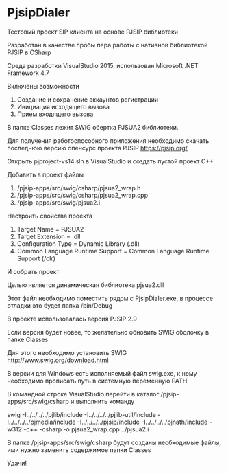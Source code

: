 # PjsipDialer
Тестовый проект SIP клиента на основе PJSIP библиотеки

Разработан в качестве пробы пера работы с нативной библиотекой PJSIP в СSharp

Среда разработки VisualStudio 2015, использован Microsoft .NET Framework 4.7

Включены возможности
1. Создание и сохранение аккаунтов регистрации
2. Инициация исходящего вызова
3. Прием входящего вызова

В папке Classes лежит SWIG обертка PJSUA2 библиотеки.

Для получения работоспособного приложения необходимо скачать последнюю версию опенсурс проекта PJSIP https://pjsip.org/

Открыть pjproject-vs14.sln в VisualStudio и создать пустой проект C++

Добавить в проект файлы 
1. /pjsip-apps/src/swig/csharp/pjsua2_wrap.h
2. /pjsip-apps/src/swig/csharp/pjsua2_wrap.cpp
3. /pjsip-apps/src/swig/pjsua2.i

Настроить свойства проекта
1. Target Name = PJSUA2
2. Target Extension = .dll
3. Configuration Type = Dynamic Library (.dll)
4. Common Language Runtime Support = Common Language Runtime Support (/clr)

И собрать проект

Целью является динамическая библиотека pjsua2.dll

Этот файл необходимо поместить рядом с PjsipDialer.exe, в процессе отладки это будет папка /bin/Debug

В проекте использовалась версия PJSIP 2.9

Если версия будет новее, то желательно обновить SWIG оболочку в папке Classes

Для этого необходимо установить SWIG http://www.swig.org/download.html

В версии для Windows есть исполняемый файл swig.exe, к нему необходимо прописать путь в системную переменную PATH

В командной строке VisualStudio перейти в каталог /pjsip-apps/src/swig/csharp и выполнить команду

swig -I../../../../pjlib/include -I../../../../pjlib-util/include -I../../../../pjmedia/include -I../../../../pjsip/include -I../../../../pjnath/include -w312 -c++ -csharp -o pjsua2_wrap.cpp ../pjsua2.i

В папке /pjsip-apps/src/swig/csharp будут созданы необходимые файлы, ими нужно заменить содержимое папки Classes

Удачи!
